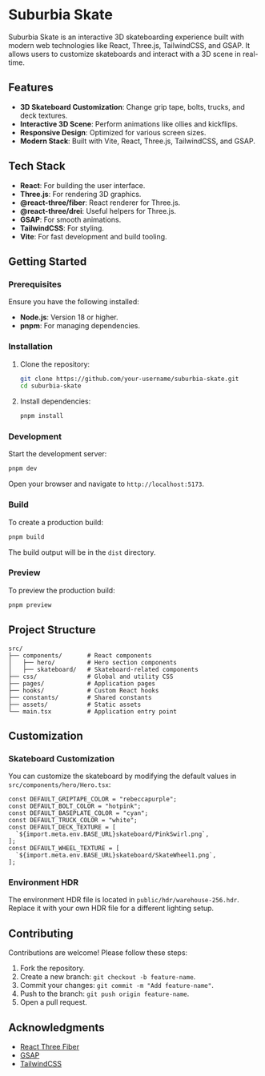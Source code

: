 # Suburbia Skate

Suburbia Skate is an interactive 3D skateboarding experience built with modern web technologies like React, Three.js, TailwindCSS, and GSAP. It allows users to customize skateboards and interact with a 3D scene in real-time.

## Features

- **3D Skateboard Customization**: Change grip tape, bolts, trucks, and deck textures.
- **Interactive 3D Scene**: Perform animations like ollies and kickflips.
- **Responsive Design**: Optimized for various screen sizes.
- **Modern Stack**: Built with Vite, React, Three.js, TailwindCSS, and GSAP.

## Tech Stack

- **React**: For building the user interface.
- **Three.js**: For rendering 3D graphics.
- **@react-three/fiber**: React renderer for Three.js.
- **@react-three/drei**: Useful helpers for Three.js.
- **GSAP**: For smooth animations.
- **TailwindCSS**: For styling.
- **Vite**: For fast development and build tooling.

## Getting Started

### Prerequisites

Ensure you have the following installed:

- **Node.js**: Version 18 or higher.
- **pnpm**: For managing dependencies.

### Installation

1. Clone the repository:

   ```bash
   git clone https://github.com/your-username/suburbia-skate.git
   cd suburbia-skate
   ```

2. Install dependencies:

   ```bash
   pnpm install
   ```

### Development

Start the development server:

```bash
pnpm dev
```

Open your browser and navigate to `http://localhost:5173`.

### Build

To create a production build:

```bash
pnpm build
```

The build output will be in the `dist` directory.

### Preview

To preview the production build:

```bash
pnpm preview
```

## Project Structure

```
src/
├── components/       # React components
│   ├── hero/         # Hero section components
│   ├── skateboard/   # Skateboard-related components
├── css/              # Global and utility CSS
├── pages/            # Application pages
├── hooks/            # Custom React hooks
├── constants/        # Shared constants
├── assets/           # Static assets
└── main.tsx          # Application entry point
```

## Customization

### Skateboard Customization

You can customize the skateboard by modifying the default values in `src/components/hero/Hero.tsx`:

```tsx
const DEFAULT_GRIPTAPE_COLOR = "rebeccapurple";
const DEFAULT_BOLT_COLOR = "hotpink";
const DEFAULT_BASEPLATE_COLOR = "cyan";
const DEFAULT_TRUCK_COLOR = "white";
const DEFAULT_DECK_TEXTURE = [
  `${import.meta.env.BASE_URL}skateboard/PinkSwirl.png`,
];
const DEFAULT_WHEEL_TEXTURE = [
  `${import.meta.env.BASE_URL}skateboard/SkateWheel1.png`,
];
```

### Environment HDR

The environment HDR file is located in `public/hdr/warehouse-256.hdr`. Replace it with your own HDR file for a different lighting setup.

## Contributing

Contributions are welcome! Please follow these steps:

1. Fork the repository.
2. Create a new branch: `git checkout -b feature-name`.
3. Commit your changes: `git commit -m "Add feature-name"`.
4. Push to the branch: `git push origin feature-name`.
5. Open a pull request.

## Acknowledgments

- [React Three Fiber](https://github.com/pmndrs/react-three-fiber)
- [GSAP](https://greensock.com/gsap/)
- [TailwindCSS](https://tailwindcss.com/)
